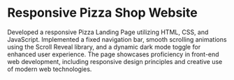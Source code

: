 # Responsive Pizza Shop Website
Developed a responsive Pizza Landing Page utilizing HTML, CSS, and JavaScript. Implemented a fixed navigation bar, smooth scrolling animations using the Scroll Reveal library, and a dynamic dark mode toggle for enhanced user experience. 
The page showcases proficiency in front-end web development, including responsive design principles and creative use of modern web technologies.
